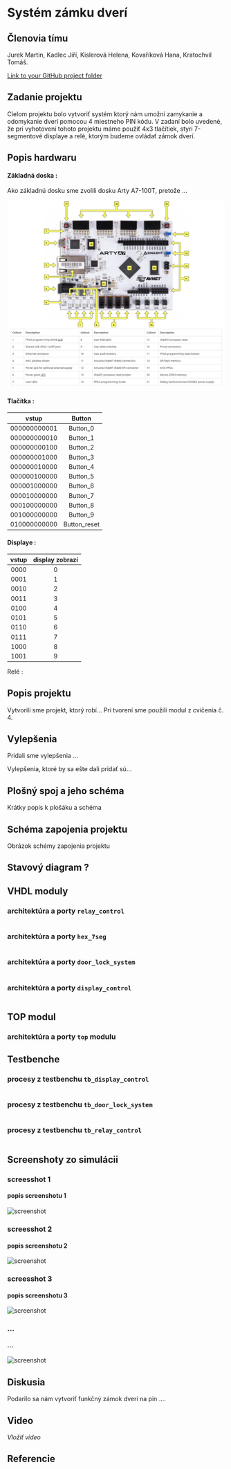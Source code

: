 # Systém zámku dverí

## Členovia tímu
Jurek Martin, Kadlec Jiří, Kislerová Helena, Kovaříková Hana, Kratochvil Tomáš.

[Link to your GitHub project folder](https://github.com/Krakenuz/Digital-electronics-1-Project)

## Zadanie projektu
Cielom projektu bolo vytvoriť systém ktorý nám umožní zamykanie a odomykanie dverí pomocou 4 miestneho PIN kódu. V zadaní bolo uvedené, že pri vyhotovení tohoto projektu máme použiť 4x3 tlačítiek, styri 7-segmentové displaye a relé, ktorým budeme ovládať zámok dverí.

## Popis hardwaru
#### Základná doska :
Ako základnú dosku sme zvolili dosku Arty A7-100T, pretože ...

![doska](/Images/board.jpg)

#### Tlačítka :
| vstup | Button |
|  :-: | :-: | 
| 000000000001 | Button_0 |
| 000000000010 | Button_1 |
| 000000000100 | Button_2 |
| 000000001000 | Button_3 |
| 000000010000 | Button_4 |
| 000000100000 | Button_5 |
| 000001000000 | Button_6 |
| 000010000000 | Button_7 |
| 000100000000 | Button_8 |
| 001000000000 | Button_9 |
| 010000000000 | Button_reset |

#### Displaye :
| vstup | display zobrazí|
|  :-: | :-: | 
| 0000 | 0 |
| 0001 | 1 |
| 0010 | 2 |
| 0011 | 3 |
| 0100 | 4 |
| 0101 | 5 |
| 0110 | 6 |
| 0111 | 7 |
| 1000 | 8 |
| 1001 | 9 |

Relé :

## Popis projektu
Vytvorili sme projekt, ktorý robí...
Pri tvorení sme použili modul z cvičenia č. 4.

## Vylepšenia
Pridali sme vylepšenia ...

Vylepšenia, ktoré by sa ešte dali pridať sú...

## Plošný spoj a jeho schéma
Krátky popis k plošáku a schéma

## Schéma zapojenia projektu
Obrázok schémy zapojenia projektu

## Stavový diagram ?

## VHDL moduly
### architektúra a porty `relay_control`
```vhdl 

```
### architektúra a porty `hex_7seg`
```vhdl

```
### architektúra a porty `door_lock_system`
```vhdl 

```
### architektúra a porty `display_control`

```vhdl

```

## TOP modul
### architektúra a porty `top` modulu

## Testbenche
### procesy z testbenchu `tb_display_control`
```vhdl 

```
### procesy z testbenchu `tb_door_lock_system`
```vhdl 

```
### procesy z testbenchu `tb_relay_control`
```vhdl 

```

## Screenshoty zo simulácii
### screesshot 1 
#### popis screenshotu 1
![screenshot](/Images/scr1.png)
### screesshot 2
#### popis screenshotu 2
![screenshot](/Images/scr2.png)
### screesshot 3
#### popis screenshotu 3
![screenshot](/Images/scr2.png)
### ...
#### ...
![screenshot](/Images/scr4.png)

## Diskusia
Podarilo sa nám vytvoriť funkčný zámok dverí na pin ....

## Video
*Vložiť video*

## Referencie

